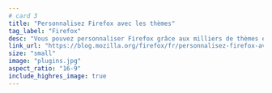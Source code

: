```yaml
---
# card 3
title: "Personnalisez Firefox avec les thèmes"
tag_label: "Firefox"
desc: "Vous pouvez personnaliser Firefox grâce aux milliers de thèmes élaborés par notre communauté. En voici quelques-uns qui valent le détour."
link_url: "https://blog.mozilla.org/firefox/fr/personnalisez-firefox-avec-les-themes-quon-aime/?utm_source=www.mozilla.org&utm_medium=referral&utm_campaign=homepage&utm_content=card"
size: "small"
image: "plugins.jpg"
aspect_ratio: "16-9"
include_highres_image: true
---
```

